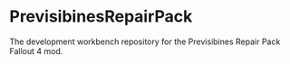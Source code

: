 # PrevisibinesRepairPack
The development workbench repository for the Previsibines Repair Pack Fallout 4 mod.
